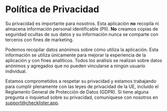 # Política de Privacidad

Su privacidad es importante para nosotros. Esta aplicación **no** recopila ni almacena información personal identificable (PII). **No** creamos copias de seguridad ocultas de sus datos y su información nunca se comparte con terceros con fines de marketing.

Podemos recopilar datos anónimos sobre cómo utiliza la aplicación. Esta información se utiliza únicamente para mejorar la experiencia de la aplicación y con fines analíticos. Todos los análisis se realizan sobre datos anónimos y agregados que no pueden vincularse a ningún usuario individual.

Estamos comprometidos a respetar su privacidad y estamos trabajando para cumplir plenamente con las leyes de privacidad de la UE, incluido el Reglamento General de Protección de Datos (GDPR). Si tiene alguna pregunta o inquietud sobre su privacidad, comuníquese con nosotros en support@checklister.app. 
